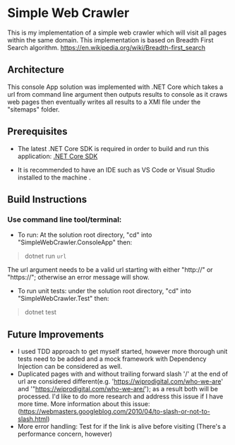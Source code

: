 # Simple Web Crawler
This is my implementation of a simple web crawler which will visit all pages within the same domain. This implementation is based on Breadth First Search algorithm.
https://en.wikipedia.org/wiki/Breadth-first_search

## Architecture
This console App solution was implemented with .NET Core which takes a url from command line argument then outputs results to console as it craws web pages then eventually writes all results to a XMl file under the "sitemaps" folder. 
 
 ## Prerequisites
 - The latest .NET Core SDK is required in order to build and run this application:
 [.NET Core SDK](https://www.microsoft.com/net/download/windows)

 - It is recommended to have an IDE such as VS Code or Visual Studio installed to the machine . 

 ## Build Instructions
 ### Use command line tool/terminal:
 - To run: At the solution root directory, "cd" into "SimpleWebCrawler.ConsoleApp" then:
 >dotnet run `url`

 The url argument needs to be a valid url starting with either "http://" or "https://"; otherwise an error message will show.
 - To run unit tests: under the solution root directory, "cd" into "SimpleWebCrawler.Test" then:
 >dotnet test

 ## Future Improvements 
  - I used TDD approach to get myself started, however more thorough unit tests need to be added and a mock framework with Dependency Injection can be considered as well.
  - Duplicated pages with and without trailing forward slash '/' at the end of url are considered different(e.g. 'https://wiprodigital.com/who-we-are' and '"https://wiprodigital.com/who-we-are/'); as a result both will be processed. I'd like to do more research and address this issue if I have more time. More information about this issue:
  (https://webmasters.googleblog.com/2010/04/to-slash-or-not-to-slash.html) 
  - More error handling: 
  Test for if the link is alive before visiting (There's a performance concern, however)